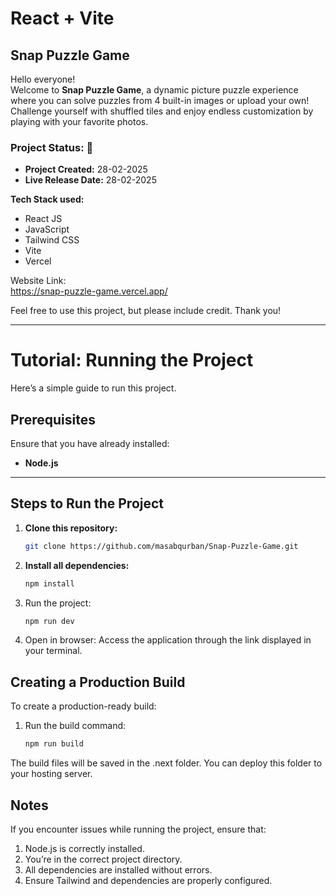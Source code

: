 # React + Vite  
## Snap Puzzle Game  

Hello everyone!  
Welcome to **Snap Puzzle Game**, a dynamic picture puzzle experience where you can solve puzzles from 4 built-in images or upload your own! Challenge yourself with shuffled tiles and enjoy endless customization by playing with your favorite photos.  

### Project Status: 🚀  
- **Project Created:** 28-02-2025  
- **Live Release Date:** 28-02-2025  

**Tech Stack used:**  
- React JS  
- JavaScript  
- Tailwind CSS  
- Vite  
- Vercel  


Website Link:  
https://snap-puzzle-game.vercel.app/ 

Feel free to use this project, but please include credit. Thank you!  

---

# Tutorial: Running the Project  

Here’s a simple guide to run this project.  

## Prerequisites  
Ensure that you have already installed:  
- **Node.js**  

---

## Steps to Run the Project  

1. **Clone this repository:**  
   ```bash  
   git clone https://github.com/masabqurban/Snap-Puzzle-Game.git  

2. **Install all dependencies:**

   ```bash
   npm install  

3. Run the project:

   ```bash
   npm run dev  

4. Open in browser:
   Access the application through the link displayed in your terminal.

## Creating a Production Build
To create a production-ready build:

1. Run the build command:

   ```bash
   npm run build  
The build files will be saved in the .next folder. You can deploy this folder to your hosting server.

## Notes
If you encounter issues while running the project, ensure that:

1. Node.js is correctly installed.
2. You’re in the correct project directory.
3. All dependencies are installed without errors.
4. Ensure Tailwind and dependencies are properly configured.
